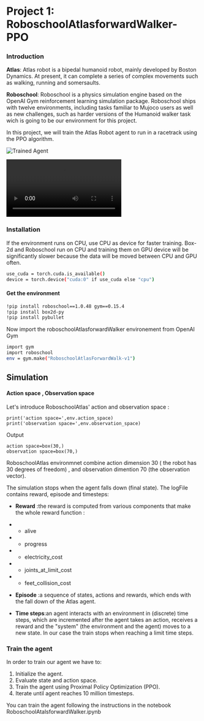 # 
[//]: # (Image References)

[image1]: https://user-images.githubusercontent.com/97554187/149199891-d2601385-1973-4161-b994-ef846059ffc4.png "Atlas Robot"
[vidéo1]: https://gym.openai.com/videos/2019-09-24--SqODtxVFEQ/roboschool:RoboschoolAtlasForwardWalk-v1/original.mp4 "Roboschool"

# Project 1: RoboschoolAtlasforwardWalker-PPO

### Introduction

**Atlas**: Atlas robot is a bipedal humanoid robot, mainly developed by Boston Dynamics. At present, it can complete a series of complex movements such as walking, running and somersaults.

**Roboschool**: Roboschool is a physics simulation engine based on the OpenAI Gym reinforcement learning simulation package. Roboschool ships with twelve environments, including tasks familiar to Mujoco users as well as new challenges, such as harder versions of the Humanoid walker task wich is going to be our environment for this project.

In this project, we will train the Atlas Robot agent to run in a racetrack using the PPO algorithm. 


![Trained Agent][image1]

![Robot Agent][vidéo1]

### Installation

If the environment runs on CPU, use CPU as device for faster training. Box-2d and Roboschool run on CPU and training them on GPU device will be significantly slower because the data will be moved between CPU and GPU often.

```bash
use_cuda = torch.cuda.is_available()
device = torch.device("cuda:0" if use_cuda else "cpu")
```
#### Get the environment

```bash
!pip install roboschool==1.0.48 gym==0.15.4
!pip install box2d-py 
!pip install pybullet

```
 
Now import the roboschoolAtlasforwardWalker environement from OpenAI Gym

```bash
import gym
import roboschool
env = gym.make("RoboschoolAtlasForwardWalk-v1")
```
## Simulation
#### Action space , Observation space
Let's introduce RoboschoolAtlas' action and observation space :
```
print('action space=',env.action_space)
print('observation space=',env.observation_space)
```
Output
```
action space=box(30,)
observation space=box(70,)
```
RoboschoolAtlas environmnet combine action dimension 30 ( the robot has 30 degrees of freedom) , and observation dimention 70 (the observation vector).

The simulation stops when the agent falls down (final state).
The logFile contains reward, episode and timesteps:
*  **Reward** :the reward is computed from various components that make the whole reward function :
 * * alive
 * * progress
 * * electricity_cost
 * * joints_at_limit_cost
 * * feet_collision_cost

*  **Episode** :a sequence of states, actions and rewards, which ends with the fall down of the Atlas agent.

*  **Time steps**:an agent interacts with an environment in (discrete) time steps, which are incremented after the agent takes an action, receives a reward and the "system" (the environment and the agent) moves to a new state. In our case the train stops when reaching a limit time steps.
  
### Train the agent
In order to train our agent we have to:

1. Initialize the agent.
2. Evaluate state and action space.
3. Train the agent using Proximal Policy Optimization (PPO). 
4. Iterate until agent reaches 10 million timesteps.

You can train the agent following the instructions in the notebook RoboschoolAtalsforwardWalker.ipynb

